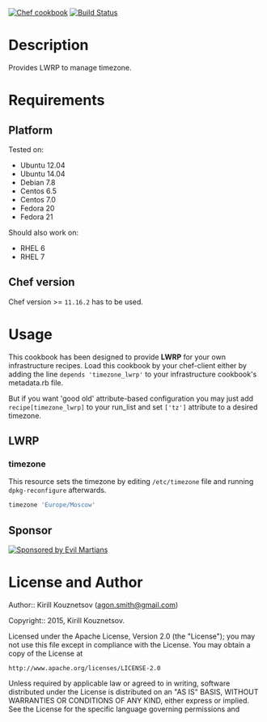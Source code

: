 [![Chef cookbook](https://img.shields.io/cookbook/v/timezone_lwrp.svg)](https://github.com/dragonsmith/timezone_lwrp)
[![Build Status](https://travis-ci.org/dragonsmith/timezone_lwrp.svg?branch=master)](https://travis-ci.org/dragonsmith/timezone_lwrp)

# Description

Provides LWRP to manage timezone.

# Requirements

## Platform

Tested on:
- Ubuntu 12.04
- Ubuntu 14.04
- Debian 7.8
- Centos 6.5
- Centos 7.0
- Fedora 20
- Fedora 21

Should also work on:
- RHEL 6
- RHEL 7

## Chef version

Chef version >= `11.16.2` has to be used.

# Usage

This cookbook has been designed to provide **LWRP** for your own infrastructure recipes.
Load this cookbook by your chef-client either by adding the line `depends 'timezone_lwrp'` to your infrastructure cookbook's metadata.rb file.

But if you want 'good old' attribute-based configuration you may just add `recipe[timezone_lwrp]` to your run\_list and set `['tz']` attribute to a desired timezone.

## LWRP

### timezone

This resource sets the timezone by editing `/etc/timezone` file and running `dpkg-reconfigure` afterwards.

```ruby
timezone 'Europe/Moscow'
```

## Sponsor

[![Sponsored by Evil Martians](https://evilmartians.com/badges/sponsored-by-evil-martians@2x.png)](https://evilmartians.com)

# License and Author

Author:: Kirill Kouznetsov (<agon.smith@gmail.com>)

Copyright:: 2015, Kirill Kouznetsov.

Licensed under the Apache License, Version 2.0 (the "License");
you may not use this file except in compliance with the License.
You may obtain a copy of the License at

    http://www.apache.org/licenses/LICENSE-2.0

Unless required by applicable law or agreed to in writing, software
distributed under the License is distributed on an "AS IS" BASIS,
WITHOUT WARRANTIES OR CONDITIONS OF ANY KIND, either express or implied.
See the License for the specific language governing permissions and


